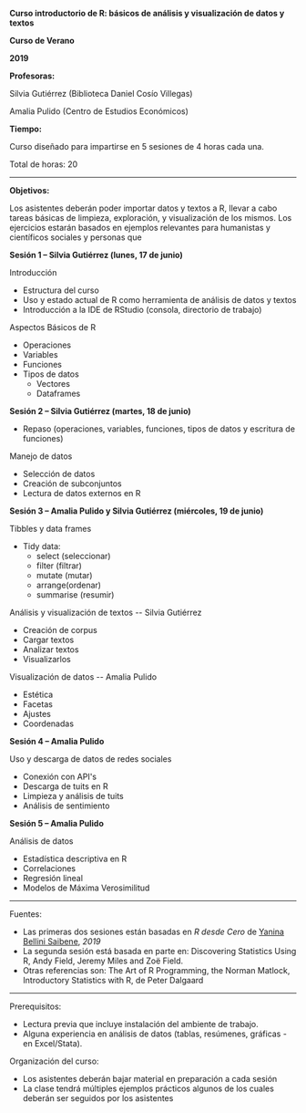 **Curso introductorio de R: básicos de análisis y visualización de datos y textos**

**Curso de Verano**

**2019**

**Profesoras:**

Silvia Gutiérrez (Biblioteca Daniel Cosío Villegas)

Amalia Pulido (Centro de Estudios Económicos)

**Tiempo:**

Curso diseñado para impartirse en 5 sesiones de 4 horas cada una.

Total de horas: 20

** **

**Objetivos:**

Los asistentes deberán poder importar datos y textos a R, llevar a cabo tareas básicas de limpieza, exploración, y visualización de los mismos. Los ejercicios estarán basados en ejemplos relevantes para humanistas y científicos sociales y personas que

**Sesión 1 – Silvia Gutiérrez (lunes, 17 de junio)**

Introducción

- Estructura del curso
- Uso y estado actual de R como herramienta de análisis de datos y textos
- Introducción a la IDE de RStudio (consola, directorio de trabajo)

Aspectos Básicos de R

- Operaciones
- Variables
- Funciones
- Tipos de datos
  - Vectores
  - Dataframes


**Sesión 2 –  Silvia Gutiérrez (martes, 18 de junio)**


- Repaso (operaciones, variables, funciones, tipos de datos y escritura de funciones)

Manejo de datos

- Selección de datos
- Creación de subconjuntos
- Lectura de datos externos en R


**Sesión 3 – Amalia Pulido y Silvia Gutiérrez (miércoles, 19 de junio)**

Tibbles y data frames
- Tidy data:
  - select (seleccionar)
  - filter (filtrar)
  - mutate (mutar)
  - arrange(ordenar)
  - summarise (resumir)

Análisis y visualización de textos -- Silvia Gutiérrez

- Creación de corpus
- Cargar textos
- Analizar textos
- Visualizarlos

Visualización de datos -- Amalia Pulido

- Estética
- Facetas
- Ajustes
- Coordenadas



**Sesión 4 – Amalia Pulido**

Uso y descarga de datos de redes sociales

- Conexión con API&#39;s
- Descarga de tuits en R
- Limpieza y análisis de tuits
- Análisis de sentimiento

**Sesión 5 – Amalia Pulido**

Análisis de datos

- Estadística descriptiva en R
- Correlaciones
- Regresión lineal
- Modelos de Máxima Verosimilitud

-----

 Fuentes:

- Las primeras dos sesiones están basadas en  _R desde Cero_ de [Yanina Bellini Saibene](https://twitter.com/yabellini), *2019*
- La segunda sesión está basada en parte en: Discovering Statistics Using R, Andy Field, Jeremy Miles and Zoë Field.
- Otras referencias son: The Art of R Programming, the Norman Matlock, Introductory Statistics with R, de Peter Dalgaard

-----

Prerequisitos:

-  Lectura previa que incluye instalación del ambiente de trabajo.
-  Alguna experiencia en análisis de datos (tablas, resúmenes, gráficas - en Excel/Stata).

 Organización del curso:

- Los asistentes deberán bajar material en preparación a cada sesión
- La clase tendrá múltiples ejemplos prácticos algunos de los cuales deberán ser seguidos por los asistentes
